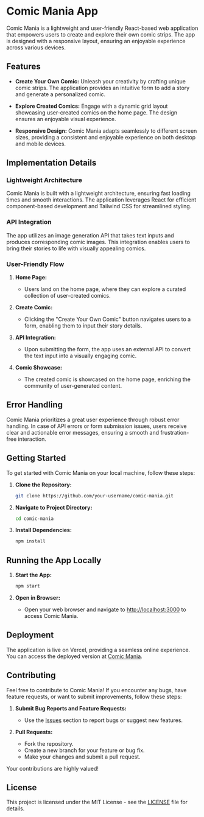 # Comic Mania App

Comic Mania is a lightweight and user-friendly React-based web application that empowers users to create and explore their own comic strips. The app is designed with a responsive layout, ensuring an enjoyable experience across various devices.

## Features

- **Create Your Own Comic:** Unleash your creativity by crafting unique comic strips. The application provides an intuitive form to add a story and generate a personalized comic.

- **Explore Created Comics:** Engage with a dynamic grid layout showcasing user-created comics on the home page. The design ensures an enjoyable visual experience.

- **Responsive Design:** Comic Mania adapts seamlessly to different screen sizes, providing a consistent and enjoyable experience on both desktop and mobile devices.

## Implementation Details

### Lightweight Architecture

Comic Mania is built with a lightweight architecture, ensuring fast loading times and smooth interactions. The application leverages React for efficient component-based development and Tailwind CSS for streamlined styling.

### API Integration

The app utilizes an image generation API that takes text inputs and produces corresponding comic images. This integration enables users to bring their stories to life with visually appealing comics.

### User-Friendly Flow

1. **Home Page:**
   - Users land on the home page, where they can explore a curated collection of user-created comics.

2. **Create Comic:**
   - Clicking the "Create Your Own Comic" button navigates users to a form, enabling them to input their story details.

3. **API Integration:**
   - Upon submitting the form, the app uses an external API to convert the text input into a visually engaging comic.

4. **Comic Showcase:**
   - The created comic is showcased on the home page, enriching the community of user-generated content.

## Error Handling

Comic Mania prioritizes a great user experience through robust error handling. In case of API errors or form submission issues, users receive clear and actionable error messages, ensuring a smooth and frustration-free interaction.

## Getting Started

To get started with Comic Mania on your local machine, follow these steps:

1. **Clone the Repository:**
    ```bash
    git clone https://github.com/your-username/comic-mania.git
    ```

2. **Navigate to Project Directory:**
    ```bash
    cd comic-mania
    ```

3. **Install Dependencies:**
    ```bash
    npm install
    ```

## Running the App Locally

1. **Start the App:**
    ```bash
    npm start
    ```

2. **Open in Browser:**
   - Open your web browser and navigate to [http://localhost:3000](http://localhost:3000) to access Comic Mania.

## Deployment

The application is live on Vercel, providing a seamless online experience. You can access the deployed version at [Comic Mania](https://comic-mania.vercel.app/).

## Contributing

Feel free to contribute to Comic Mania! If you encounter any bugs, have feature requests, or want to submit improvements, follow these steps:

1. **Submit Bug Reports and Feature Requests:**
   - Use the [Issues](https://github.com/your-username/comic-mania/issues) section to report bugs or suggest new features.

2. **Pull Requests:**
   - Fork the repository.
   - Create a new branch for your feature or bug fix.
   - Make your changes and submit a pull request.

Your contributions are highly valued!

## License

This project is licensed under the MIT License - see the [LICENSE](LICENSE) file for details.

